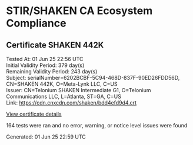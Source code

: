 # STIR/SHAKEN CA Ecosystem Compliance

## Certificate SHAKEN 442K

Tested At: 01 Jun 25 22:56 UTC\
Initial Validity Period: 379 day(s)\
Remaining Validity Period: 243 day(s)\
Subject: serialNumber=6202BCBF-5C94-468D-837F-90ED26FDD56D, CN=SHAKEN 442K, O=Meta-Lynk LLC, C=US\
Issuer: CN=Telonium SHAKEN Intermediate G1, O=Telonium Communications LLC, L=Atlanta, ST=GA, C=US\
Link: https://cdn.cnxcdn.com/shaken/bdd4efd9d4.crt

[View certificate details](https://x509.io/?cert=MIIDIzCCAsmgAwIBAgIRAIQ4Nwag2f1Vc5lIuZ4G8U8wCgYIKoZIzj0EAwIwfDELMAkGA1UEBhMCVVMxCzAJBgNVBAgMAkdBMRAwDgYDVQQHDAdBdGxhbnRhMSQwIgYDVQQKDBtUZWxvbml1bSBDb21tdW5pY2F0aW9ucyBMTEMxKDAmBgNVBAMMH1RlbG9uaXVtIFNIQUtFTiBJbnRlcm1lZGlhdGUgRzEwHhcNMjUwMTE3MjAxMTUzWhcNMjYwMTMwMjAzOTA3WjBqMQswCQYDVQQGEwJVUzEWMBQGA1UEChMNTWV0YS1MeW5rIExMQzEUMBIGA1UEAxMLU0hBS0VOIDQ0MksxLTArBgNVBAUTJDYyMDJCQ0JGLTVDOTQtNDY4RC04MzdGLTkwRUQyNkZERDU2RDBZMBMGByqGSM49AgEGCCqGSM49AwEHA0IABFLGCRZJVcBjMJ21PYBIdKbvrkoS8hVmkpb%2BW4PgN9Ltio%2BcSKBl7MuKEkRnKvLcs25dsJa7ZY6DBk4UfcEOI%2BujggE8MIIBODAOBgNVHQ8BAf8EBAMCB4AwDAYDVR0TAQH%2FBAIwADAdBgNVHQ4EFgQU71pCARUXjjms%2BoBP%2Biz3EBMue7owHwYDVR0jBBgwFoAUqiS7%2FxR1QHkth2%2FoDUF3yrvNiLAwFwYDVR0gBBAwDjAMBgpghkgBhv8JAQEEMIGmBgNVHR8EgZ4wgZswgZigOqA4hjZodHRwczovL2F1dGhlbnRpY2F0ZS1hcGkuaWNvbmVjdGl2LmNvbS9kb3dubG9hZC92MS9jcmyiWqRYMFYxFDASBgNVBAcTC0JyaWRnZXdhdGVyMQswCQYDVQQIEwJOSjETMBEGA1UEAxMKU1RJLVBBIENSTDELMAkGA1UEBhMCVVMxDzANBgNVBAoTBlNUSS1QQTAWBggrBgEFBQcBGgQKMAigBhYENDQySzAKBggqhkjOPQQDAgNIADBFAiB53RC%2BjOI2kSstFHrYVHpM00Po%2Fo3TnPoF6sKMe9rnjAIhAIoaLmEN31qQhmHCY5P90lzoiH4RvMKGxcaXrVBPJ5Ur)

164 tests were ran and no error, warning, or notice level issues were found


Generated: 01 Jun 25 22:59 UTC
